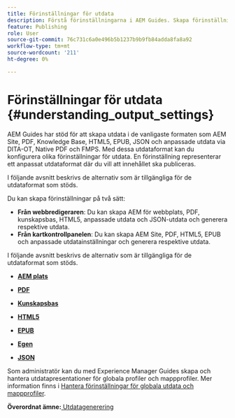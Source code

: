 ```yaml
---
title: Förinställningar för utdata
description: Förstå förinställningarna i AEM Guides. Skapa förinställningar för utdata från webbredigeraren och kartkontrollpanelen för AEM, PDF, HTML 5, EPUB, anpassade format och JSON-format.
feature: Publishing
role: User
source-git-commit: 76c731c6a0e496b5b1237b9b9fb84adda8fa8a92
workflow-type: tm+mt
source-wordcount: '211'
ht-degree: 0%

---
```


# Förinställningar för utdata {#understanding_output_settings}

AEM Guides har stöd för att skapa utdata i de vanligaste formaten som AEM Site, PDF, Knowledge Base, HTML5, EPUB, JSON och anpassade utdata via DITA-OT, Native PDF och FMPS. Med dessa utdataformat kan du konfigurera olika förinställningar för utdata. En förinställning representerar ett anpassat utdataformat där du vill att innehållet ska publiceras.

I följande avsnitt beskrivs de alternativ som är tillgängliga för de utdataformat som stöds.

Du kan skapa förinställningar på två sätt:

- **Från webbredigeraren**: Du kan skapa AEM för webbplats, PDF, kunskapsbas, HTML5, anpassade utdata och JSON-utdata och generera respektive utdata.
- **Från kartkontrollpanelen**: Du kan skapa AEM Site, PDF, HTML5, EPUB och anpassade utdatainställningar och generera respektive utdata.

I följande avsnitt beskrivs de alternativ som är tillgängliga för de utdataformat som stöds.

- **[AEM plats](generate-output-aem-site.md)**

- **[PDF](generate-output-pdf.md)**

- **[Kunskapsbas](generate-output-knowledge-base.md)**

- **[HTML5](generate-output-html5.md)**

- **[EPUB](generate-output-epub.md)**

- **[Egen](generate-output-custom.md)**

- **[JSON](generate-output-json.md)**

Som administratör kan du med Experience Manager Guides skapa och hantera utdatapresentationer för globala profiler och mappprofiler. Mer information finns i [Hantera förinställningar för globala utdata och mappprofiler](./web-editor-manage-output-presets.md).

**Överordnat ämne:**[ Utdatagenerering](generate-output.md)
